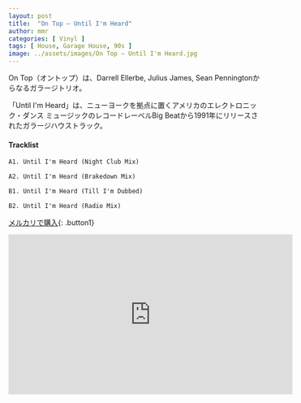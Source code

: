 ```yaml
---
layout: post
title:  "On Top – Until I'm Heard"
author: mmr
categories: [ Vinyl ]
tags: [ House, Garage House, 90s ]
image: ../assets/images/On Top – Until I'm Heard.jpg
---
```


On Top（オントップ）は、Darrell Ellerbe, Julius James, Sean Penningtonからなるガラージトリオ。

「Until I'm Heard」は、ニューヨークを拠点に置くアメリカのエレクトロニック・ダンス ミュージックのレコードレーベルBig Beatから1991年にリリースされたガラージハウストラック。

#### Tracklist
```md
A1. Until I'm Heard (Night Club Mix)

A2. Until I'm Heard (Brakedown Mix)

B1. Until I'm Heard (Till I'm Dubbed)

B2. Until I'm Heard (Radio Mix)
```

[メルカリで購入](https://jp.mercari.com/item/m58755691965?afid=6142608987){: .button1}


<iframe width="560" height="315" src="https://www.youtube.com/embed/yXl3TUkW5B4?si=mVaxhMLq1i-Ngeka" title="YouTube video player" frameborder="0" allow="accelerometer; autoplay; clipboard-write; encrypted-media; gyroscope; picture-in-picture; web-share" referrerpolicy="strict-origin-when-cross-origin" allowfullscreen></iframe>